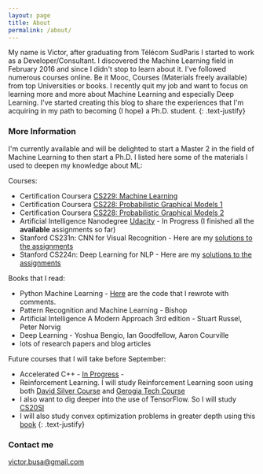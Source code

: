 ```yaml
---
layout: page
title: About
permalink: /about/
---
```


My name is Victor, after graduating from Télécom SudParis I started to work as a Developer/Consultant. I discovered the Machine Learning field in February 2016 and since I didn't stop to learn about it. I've followed numerous courses online. Be it Mooc, Courses (Materials freely available) from top Universities or books. I recently quit my job and want to focus on learning more and more about Machine Learning and especially Deep Learning. I've started creating this blog to share the experiences that I'm acquiring in my path to becoming (I hope) a Ph.D. student.
{: .text-justify}

### More Information
I'm currently available and will be delighted to start a Master 2 in the field of Machine Learning to then start a Ph.D. I listed here some of the materials I used to deepen my knowledge about ML:

Courses:
- Certification Coursera [CS229: Machine Learning](https://www.coursera.org/account/accomplishments/verify/P6YMNE6EN3HM "Certification ML")
- Certification Coursera [CS228: Probabilistic Graphical Models 1](https://www.coursera.org/account/accomplishments/verify/ALATNRU8JTFX "Certification PGM 1")
- Certification Coursera [CS228: Probabilistic Graphical Models 2](https://www.coursera.org/account/accomplishments/certificate/ZZ65ZDATAY3F "Certification PGM 2")
- Artificial Intelligence Nanodegree [Udacity](https://www.udacity.com/course/artificial-intelligence-nanodegree--nd889 "Certification AIND") - In Progress (I finished all the **available** assignments so far)
- Stanford CS231n: CNN for Visual Recognition - Here are my [solutions to the assignments](https://github.com/Twice22/CS231n-solutions "My solutions")
- Stanford CS224n: Deep Learning for NLP - Here are my [solutions to the assignments](https://github.com/Twice22/CS224n-solutions "My solutions")

Books that I read:
- Python Machine Learning - [Here](https://github.com/Twice22/PythonMachineLearning) are the code that I rewrote with comments.
- Pattern Recognition and Machine Learning - Bishop
- Artificial Intelligence A Modern Approach 3rd edition - Stuart Russel, Peter Norvig
- Deep Learning - Yoshua Bengio, Ian Goodfellow, Aaron Courville
- lots of research papers and blog articles

Future courses that I will take before September:
- Accelerated C++ - [In Progress](https://github.com/Twice22/acceleratedcpp "Accelerated C++") -
- Reinforcement Learning. I will study Reinforcement Learning soon using both [David Silver Course](https://www.youtube.com/watch?v=2pWv7GOvuf0) and [Gerogia Tech Course](https://www.udacity.com/course/reinforcement-learning--ud600)
- I also want to dig deeper into the use of TensorFlow. So I will study [CS20SI](http://web.stanford.edu/class/cs20si/)
- I will also study convex optimization problems in greater depth using this [book](http://stanford.edu/~boyd/cvxbook/bv_cvxbook.pdf)
{: .text-justify}


### Contact me
[victor.busa@gmail.com](mailto:victor.busa@gmail.com)